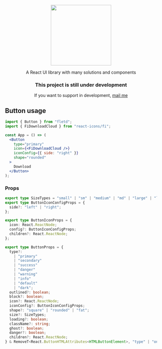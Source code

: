 <p align="center">
  <a href="https://flet.design">
    <img width="200" src="https://fletd.s3.amazonaws.com/fletd_vlogo.svg">
  </a>
</p>
<div align="center">
A React UI library with many solutions and components
<h3>This project is still under development</h3>
If you want to support in development, <a href="mailto:igormodesto.jf@gmail.com">mail me</a>
</div>

## Button usage

```jsx
import { Button } from "fletd";
import { FiDownloadCloud } from "react-icons/fi";

const App = () => (
  <Button
    type="primary"
    icon={<FiDownloadCloud />}
    iconConfig={{ side: "right" }}
    shape="rounded"
  >
    Download
  </Button>
);
```

### Props
```ts
export type SizeTypes = "small" | "sm" | "medium" | "md" | "large" | "lg";
export type ButtonIconConfigProps = {
  side?: "left" | "right";
};

export type ButtonIconProps = {
  icon: React.ReactNode;
  config?: ButtonIconConfigProps;
  children?: React.ReactNode;
};

export type ButtonProps = {
  type?:
    | "primary"
    | "secondary"
    | "success"
    | "danger"
    | "warning"
    | "info"
    | "default"
    | "dark";
  outlined?: boolean;
  block?: boolean;
  icon?: React.ReactNode;
  iconConfig?: ButtonIconConfigProps;
  shape?: "square" | "rounded" | "fat";
  size?: SizeTypes;
  loading?: boolean;
  className?: string;
  ghost?: boolean;
  danger?: boolean;
  children?: React.ReactNode;
} & RemoveT<React.ButtonHTMLAttributes<HTMLButtonElement>, "type" | "onClick">;
```
